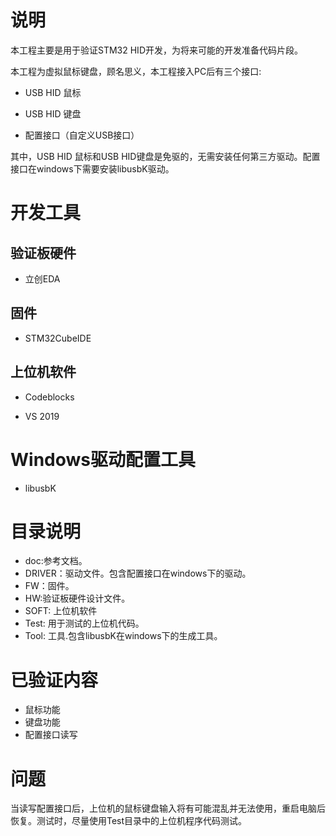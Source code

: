 # 说明

本工程主要是用于验证STM32 HID开发，为将来可能的开发准备代码片段。

本工程为虚拟鼠标键盘，顾名思义，本工程接入PC后有三个接口:

* USB HID 鼠标

* USB HID 键盘

* 配置接口（自定义USB接口）

其中，USB HID 鼠标和USB HID键盘是免驱的，无需安装任何第三方驱动。配置接口在windows下需要安装libusbK驱动。

# 开发工具

## 验证板硬件

* 立创EDA

## 固件

* STM32CubeIDE

## 上位机软件

* Codeblocks

* VS 2019

# Windows驱动配置工具

* libusbK

# 目录说明

* doc:参考文档。
* DRIVER：驱动文件。包含配置接口在windows下的驱动。
* FW：固件。
* HW:验证板硬件设计文件。
* SOFT: 上位机软件
* Test: 用于测试的上位机代码。
* Tool: 工具.包含libusbK在windows下的生成工具。

# 已验证内容

* 鼠标功能
* 键盘功能
* 配置接口读写

# 问题

当读写配置接口后，上位机的鼠标键盘输入将有可能混乱并无法使用，重启电脑后恢复。测试时，尽量使用Test目录中的上位机程序代码测试。
